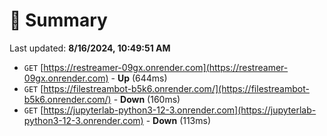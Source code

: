 # 📖 Summary
Last updated: **8/16/2024, 10:49:51 AM**

- `GET` [https://restreamer-09gx.onrender.com](https://restreamer-09gx.onrender.com) - **Up** (644ms)
- `GET` [https://filestreambot-b5k6.onrender.com/](https://filestreambot-b5k6.onrender.com/) - **Down** (160ms)
- `GET` [https://jupyterlab-python3-12-3.onrender.com](https://jupyterlab-python3-12-3.onrender.com) - **Down** (113ms)
